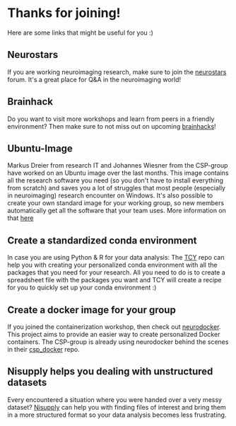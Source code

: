 # Thanks for joining!

Here are some links that might be useful for you :)

## Neurostars

If you are working neuroimaging research, make sure to join the [neurostars](https://neurostars.org/) forum. It's a great place for Q&A in the neuroimaging world!

## Brainhack

Do you want to visit more workshops and learn from peers in a friendly environment? Then make sure to not miss out on upcoming [brainhacks](https://brainhack.org/)!

## Ubuntu-Image

Markus Dreier from research IT and Johannes Wiesner from the CSP-group have worked on an Ubuntu image over the last months. This image contains all the research software you need (so
you don't have to install everything from scratch) and saves you a lot of struggles that most people (especially in neuroimaging) research encounter on Windows. It's also possible to create
your own standard image for your working group, so new members automatically get all the software that your team uses. More information on that [here](http://wiki.zi.local/services/linuxclient)

## Create a standardized conda environment

In case you are using Python & R for your data analysis: The [TCY](https://github.com/JohannesWiesner/tcy) repo can help you with creating your personalized conda environment with all the packages that you need for your
research. All you need to do is to create a spreadsheet file with the packages you want and TCY will create a recipe for you to quickly set up your conda environment :)

## Create a docker image for your group

If you joined the containerization workshop, then check out [neurodocker](https://github.com/ReproNim/neurodocker). This project aims to provide an easier way to create personalized Docker containers.
The CSP-group is already using neurodocker behind the scenes in their [csp_docker](https://github.com/JohannesWiesner/csp_docker) repo.

## Nisupply helps you dealing with unstructured datasets
Every encountered a situation where you were handed over a very messy dataset? [Nisupply](https://github.com/JohannesWiesner/nisupply) can help you with finding files of interest and bring them in a more structured format so your data analysis becomes less frustrating.
